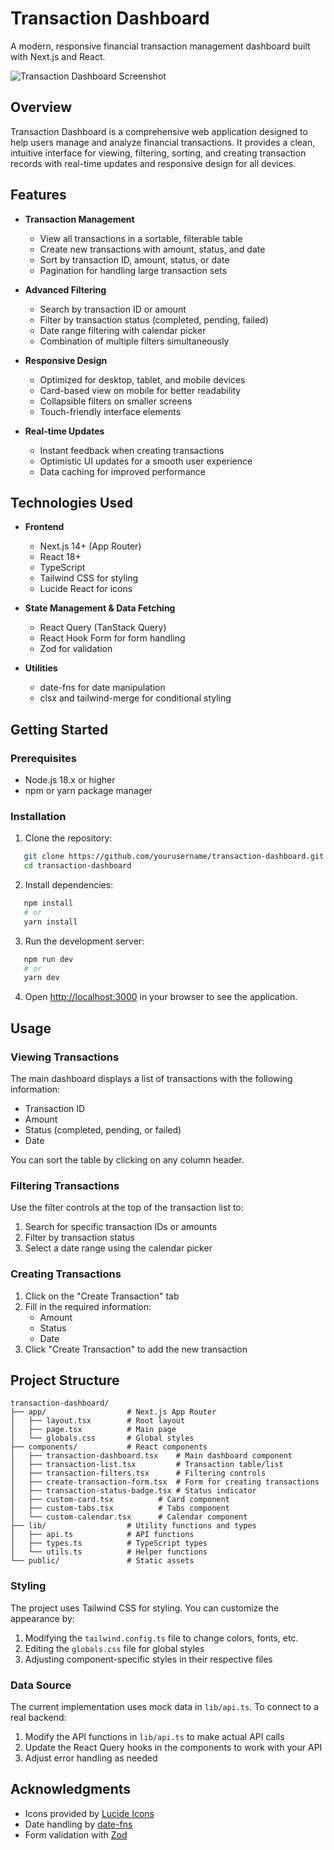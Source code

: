 # Transaction Dashboard

A modern, responsive financial transaction management dashboard built with Next.js and React.

![Transaction Dashboard Screenshot](/placeholder.svg?height=400&width=800)

## Overview

Transaction Dashboard is a comprehensive web application designed to help users manage and analyze financial transactions. It provides a clean, intuitive interface for viewing, filtering, sorting, and creating transaction records with real-time updates and responsive design for all devices.

## Features

- **Transaction Management**
  - View all transactions in a sortable, filterable table
  - Create new transactions with amount, status, and date
  - Sort by transaction ID, amount, status, or date
  - Pagination for handling large transaction sets

- **Advanced Filtering**
  - Search by transaction ID or amount
  - Filter by transaction status (completed, pending, failed)
  - Date range filtering with calendar picker
  - Combination of multiple filters simultaneously

- **Responsive Design**
  - Optimized for desktop, tablet, and mobile devices
  - Card-based view on mobile for better readability
  - Collapsible filters on smaller screens
  - Touch-friendly interface elements

- **Real-time Updates**
  - Instant feedback when creating transactions
  - Optimistic UI updates for a smooth user experience
  - Data caching for improved performance

## Technologies Used

- **Frontend**
  - Next.js 14+ (App Router)
  - React 18+
  - TypeScript
  - Tailwind CSS for styling
  - Lucide React for icons

- **State Management & Data Fetching**
  - React Query (TanStack Query)
  - React Hook Form for form handling
  - Zod for validation

- **Utilities**
  - date-fns for date manipulation
  - clsx and tailwind-merge for conditional styling

## Getting Started

### Prerequisites

- Node.js 18.x or higher
- npm or yarn package manager

### Installation

1. Clone the repository:
```bash
   git clone https://github.com/yourusername/transaction-dashboard.git
   cd transaction-dashboard
```

2. Install dependencies:
```bash
   npm install
   # or
   yarn install
```

3. Run the development server:
```bash
   npm run dev
   # or
   yarn dev
```

4. Open [http://localhost:3000](http://localhost:3000) in your browser to see the application.

## Usage

### Viewing Transactions

The main dashboard displays a list of transactions with the following information:
- Transaction ID
- Amount
- Status (completed, pending, or failed)
- Date

You can sort the table by clicking on any column header.

### Filtering Transactions

Use the filter controls at the top of the transaction list to:
1. Search for specific transaction IDs or amounts
2. Filter by transaction status
3. Select a date range using the calendar picker

### Creating Transactions

1. Click on the "Create Transaction" tab
2. Fill in the required information:
   - Amount
   - Status
   - Date
3. Click "Create Transaction" to add the new transaction

## Project Structure

```
transaction-dashboard/
├── app/                  # Next.js App Router
│   ├── layout.tsx        # Root layout
│   ├── page.tsx          # Main page
│   └── globals.css       # Global styles
├── components/           # React components
│   ├── transaction-dashboard.tsx    # Main dashboard component
│   ├── transaction-list.tsx         # Transaction table/list
│   ├── transaction-filters.tsx      # Filtering controls
│   ├── create-transaction-form.tsx  # Form for creating transactions
│   ├── transaction-status-badge.tsx # Status indicator
│   ├── custom-card.tsx          # Card component
│   ├── custom-tabs.tsx          # Tabs component
│   └── custom-calendar.tsx      # Calendar component
├── lib/                  # Utility functions and types
│   ├── api.ts            # API functions
│   ├── types.ts          # TypeScript types
│   └── utils.ts          # Helper functions
└── public/               # Static assets
```


### Styling

The project uses Tailwind CSS for styling. You can customize the appearance by:

1. Modifying the `tailwind.config.ts` file to change colors, fonts, etc.
2. Editing the `globals.css` file for global styles
3. Adjusting component-specific styles in their respective files

### Data Source

The current implementation uses mock data in `lib/api.ts`. To connect to a real backend:

1. Modify the API functions in `lib/api.ts` to make actual API calls
2. Update the React Query hooks in the components to work with your API
3. Adjust error handling as needed


## Acknowledgments

- Icons provided by [Lucide Icons](https://lucide.dev/)
- Date handling by [date-fns](https://date-fns.org/)
- Form validation with [Zod](https://github.com/colinhacks/zod)
